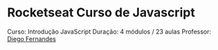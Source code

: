 # Rocketseat Curso de Javascript

Curso: Introdução JavaScript
Duração: 4 módulos / 23 aulas
Professor: [Diego Fernandes](https://github.com/diego3g)